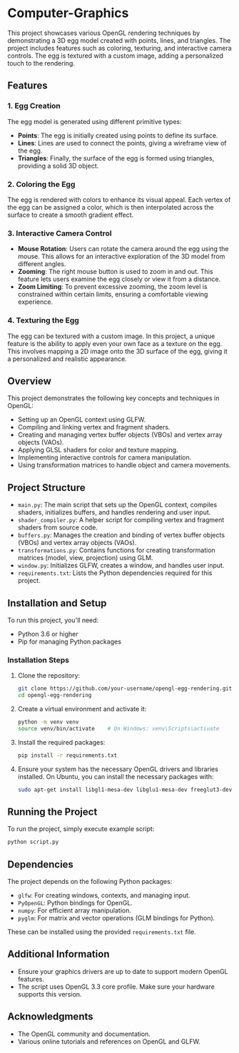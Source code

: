 # Computer-Graphics

This project showcases various OpenGL rendering techniques by demonstrating a 3D egg model created with points, lines, and triangles. The project includes features such as coloring, texturing, and interactive camera controls. The egg is textured with a custom image, adding a personalized touch to the rendering.

## Features

### 1. Egg Creation
The egg model is generated using different primitive types:
- **Points**: The egg is initially created using points to define its surface.
- **Lines**: Lines are used to connect the points, giving a wireframe view of the egg.
- **Triangles**: Finally, the surface of the egg is formed using triangles, providing a solid 3D object.

### 2. Coloring the Egg
The egg is rendered with colors to enhance its visual appeal. Each vertex of the egg can be assigned a color, which is then interpolated across the surface to create a smooth gradient effect.

### 3. Interactive Camera Control
- **Mouse Rotation**: Users can rotate the camera around the egg using the mouse. This allows for an interactive exploration of the 3D model from different angles.
- **Zooming**: The right mouse button is used to zoom in and out. This feature lets users examine the egg closely or view it from a distance.
- **Zoom Limiting**: To prevent excessive zooming, the zoom level is constrained within certain limits, ensuring a comfortable viewing experience.

### 4. Texturing the Egg
The egg can be textured with a custom image. In this project, a unique feature is the ability to apply even your own face as a texture on the egg. This involves mapping a 2D image onto the 3D surface of the egg, giving it a personalized and realistic appearance.

## Overview

This project demonstrates the following key concepts and techniques in OpenGL:
- Setting up an OpenGL context using GLFW.
- Compiling and linking vertex and fragment shaders.
- Creating and managing vertex buffer objects (VBOs) and vertex array objects (VAOs).
- Applying GLSL shaders for color and texture mapping.
- Implementing interactive controls for camera manipulation.
- Using transformation matrices to handle object and camera movements.

## Project Structure

- `main.py`: The main script that sets up the OpenGL context, compiles shaders, initializes buffers, and handles rendering and user input.
- `shader_compiler.py`: A helper script for compiling vertex and fragment shaders from source code.
- `buffers.py`: Manages the creation and binding of vertex buffer objects (VBOs) and vertex array objects (VAOs).
- `transformations.py`: Contains functions for creating transformation matrices (model, view, projection) using GLM.
- `window.py`: Initializes GLFW, creates a window, and handles user input.
- `requirements.txt`: Lists the Python dependencies required for this project.

## Installation and Setup

To run this project, you'll need:
- Python 3.6 or higher
- Pip for managing Python packages

### Installation Steps
1. Clone the repository:
    ```bash
    git clone https://github.com/your-username/opengl-egg-rendering.git
    cd opengl-egg-rendering
    ```

2. Create a virtual environment and activate it:
    ```bash
    python -m venv venv
    source venv/bin/activate    # On Windows: venv\Scripts\activate
    ```

3. Install the required packages:
    ```bash
    pip install -r requirements.txt
    ```

4. Ensure your system has the necessary OpenGL drivers and libraries installed. On Ubuntu, you can install the necessary packages with:
    ```bash
    sudo apt-get install libgl1-mesa-dev libglu1-mesa-dev freeglut3-dev
    ```

## Running the Project

To run the project, simply execute example script:
```bash
python script.py
```

## Dependencies

The project depends on the following Python packages:
- `glfw`: For creating windows, contexts, and managing input.
- `PyOpenGL`: Python bindings for OpenGL.
- `numpy`: For efficient array manipulation.
- `pyglm`: For matrix and vector operations (GLM bindings for Python).

These can be installed using the provided `requirements.txt` file.

## Additional Information

- Ensure your graphics drivers are up to date to support modern OpenGL features.
- The script uses OpenGL 3.3 core profile. Make sure your hardware supports this version.

## Acknowledgments

- The OpenGL community and documentation.
- Various online tutorials and references on OpenGL and GLFW.